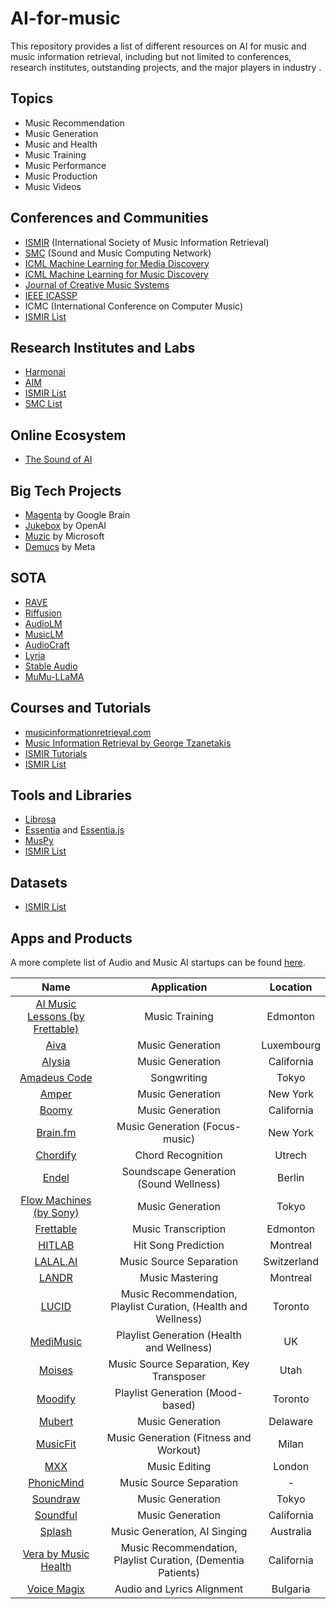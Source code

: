 # AI-for-music

This repository provides a list of different resources on AI for music and music information retrieval, including but not limited to conferences, research institutes, outstanding projects, and the major players in industry .

## Topics
- Music Recommendation
- Music Generation
- Music and Health
- Music Training
- Music Performance
- Music Production
- Music Videos

## Conferences and Communities
- [ISMIR](https://ismir.net/) (International Society of Music Information Retrieval)
- [SMC](https://smcnetwork.org/) (Sound and Music Computing Network)
- [ICML Machine Learning for Media Discovery](https://icml.cc/virtual/2020/workshop/5736)
- [ICML Machine Learning for Music Discovery](https://sites.google.com/view/ml4md2019/home?pli=1)
- [Journal of Creative Music Systems](https://www.jcms.org.uk/
)
- [IEEE ICASSP](https://2023.ieeeicassp.org/)
- ICMC (International Conference on Computer Music)
- [ISMIR List](https://ismir.net/resources/related/)

## Research Institutes and Labs
- [Harmonai](https://github.com/Harmonai-org)
- [AIM](https://ai4musicians.org/)
- [ISMIR List](https://www.ismir.net/resources/research-centers/)
- [SMC List](https://smcnetwork.org/centers.html)

## Online Ecosystem
- [The Sound of AI](https://thesoundofai.com/)

## Big Tech Projects
- [Magenta](https://research.google/teams/brain/magenta/) by Google Brain
- [Jukebox](https://openai.com/blog/jukebox/) by OpenAI
- [Muzic](https://microsoft.github.io/muzic/) by Microsoft
- [Demucs](https://github.com/facebookresearch/demucs) by Meta

## SOTA
- [RAVE](https://github.com/acids-ircam/RAVE)
- [Riffusion](https://www.riffusion.com/)
- [AudioLM](https://ai.googleblog.com/2022/10/audiolm-language-modeling-approach-to.html)
- [MusicLM](https://google-research.github.io/seanet/musiclm/examples/)
- [AudioCraft](https://github.com/facebookresearch/audiocraft)
- [Lyria](https://deepmind.google/discover/blog/transforming-the-future-of-music-creation/)
- [Stable Audio](https://stability.ai/stable-audio)
- [MuMu-LLaMA](https://github.com/shansongliu/MuMu-LLaMA)

## Courses and Tutorials
- [musicinformationretrieval.com](https://musicinformationretrieval.com/)
- [Music Information Retrieval by George Tzanetakis](https://www.kadenze.com/programs/music-information-retrieval)
- [ISMIR Tutorials](https://ismir.net/resources/tutorials/)
- [ISMIR List](https://ismir.net/resources/educational-materials/)

## Tools and Libraries
- [Librosa](https://librosa.org/)
- [Essentia](http://essentia.upf.edu/) and [Essentia.js](https://mtg.github.io/essentia.js/docs/api/index.html)
- [MusPy](https://salu133445.github.io/muspy/)
- [ISMIR List](https://ismir.net/resources/software-tools/)

## Datasets
- [ISMIR List](https://ismir.net/resources/datasets/)

## Apps and Products
A more complete list of Audio and Music AI startups can be found [here](https://github.com/csteinmetz1/ai-audio-startups).

|                              Name                              |                           Application                          |   Location  |
|:--------------------------------------------------------------:|:--------------------------------------------------------------:|:-----------:|
| [AI Music Lessons (by Frettable)](https://aimusiclessons.com/) |                         Music Training                         |   Edmonton  |
|                    [Aiva](https://aiva.ai/)                    |                        Music Generation                        |  Luxembourg |
|              [Alysia](https://www.withalysia.com/)             |                        Music Generation                        |  California |
|           [Amadeus Code](https://amadeuscode.com/en/)          |                           Songwriting                          |    Tokyo    |
|              [Amper](https://www.ampermusic.com/)              |                        Music Generation                        |   New York  |
|                   [Boomy](https://boomy.com/)                  |                        Music Generation                        |  California |
|                [Brain.fm](https://www.brain.fm/)               |                 Music Generation (Focus-music)                 |   New York  |
|            [Chordify](https://chordify.net/?lang=en)           |                        Chord Recognition                       |    Utrech   |
|                   [Endel](https://endel.io/)                   |             Soundscape Generation  (Sound Wellness)            |    Berlin   |
|    [Flow Machines (by Sony)](https://www.flow-machines.com/)   |                        Music Generation                        |    Tokyo    |
|             [Frettable](https://www.frettable.com/)            |                       Music Transcription                      |   Edmonton  |
|                  [HITLAB](https://hitlab.com/)                 |                       Hit Song Prediction                      |   Montreal  |
|                [LALAL.AI](https://www.lalal.ai/)               |                     Music Source Separation                    | Switzerland |
|                 [LANDR](https://www.landr.com/)                |                         Music Mastering                        |   Montreal  |
|           [LUCID](https://www.lucidtherapeutics.com/)          | Music Recommendation, Playlist Curation, (Health and Wellness) |   Toronto   |
|               [MediMusic](https://medimusic.co/)               |            Playlist Generation (Health and Wellness)           |      UK     |
|                  [Moises](https://moises.ai/)                  |            Music Source Separation,  Key Transposer            |     Utah    |
|             [Moodify](https://moodify.toasted.ai/)             |                Playlist Generation (Mood-based)                |   Toronto   |
|                  [Mubert](https://mubert.com/)                 |                        Music Generation                        |   Delaware  |
|               [MusicFit](http://www.musicfit.eu/)              |             Music Generation (Fitness and Workout)             |    Milan    |
|                   [MXX](https://www.mxx.ai/)                   |                          Music Editing                         |    London   |
|              [PhonicMind](https://phonicmind.com/)             |                     Music Source Separation                    |      -      |
|                [Soundraw](https://soundraw.io/)                |                        Music Generation                        |    Tokyo    |
|                [Soundful](https://soundful.com/)               |                        Music Generation                        |  California |
|             [Splash](https://www.splashmusic.com/)             |                  Music Generation,  AI Singing                 |  Australia  |
|       [Vera by Music Health](https://www.veramusic.com/)       |  Music Recommendation, Playlist Curation, (Dementia Patients)  |  California |
|            [Voice Magix](http://www.voicemagix.com/)           |                   Audio and Lyrics Alignment                   |   Bulgaria  |

